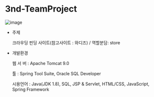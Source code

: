 # 3nd-TeamProject

![image](https://github.com/eraseK/3nd-project/assets/116993656/2ed84b02-cca8-416e-b94f-bd320c657be9)

- 주제

  크라우딩 펀딩 사이트(참고사이트 : 와디즈) / 역할분담: store
  
- 개발환경

  웹 서 버 : Apache Tomcat 9.0
  
     툴    : Spring Tool Suite, Oracle SQL Developer
     
  시용언어 : Java(JDK 1.8), SQL, JSP & Servlet,
             HTML/CSS, JavaScript, Spring Framework
 

